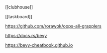 [[clubhouse]]

[[taskboard]]

https://github.com/rorawok/oops-all-grapplers

https://docs.rs/bevy

https://bevy-cheatbook.github.io